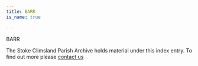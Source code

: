 ```yaml
---
title: BARR
is_name: true

---
```


BARR


The Stoke Climsland Parish Archive holds material under this index entry. To find out more please [contact us](/contact/)
